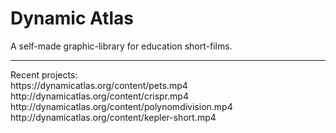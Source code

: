 # Dynamic Atlas
A self-made graphic-library for education short-films.

<hr>
Recent projects:<br>
https://dynamicatlas.org/content/pets.mp4<br>
http://dynamicatlas.org/content/crispr.mp4 <br>
http://dynamicatlas.org/content/polynomdivision.mp4 <br>
http://dynamicatlas.org/content/kepler-short.mp4
